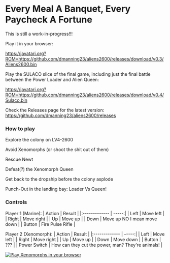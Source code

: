 # Every Meal A Banquet, Every Paycheck A Fortune

This is still a work-in-progress!!!

Play it in your browser:

https://javatari.org?ROM=https://github.com/dmanning23/aliens2600/releases/download/v0.3/Aliens2600.bin

Play the SULACO slice of the final game, including just the final battle between the Power Loader and Alien Queen:

https://javatari.org?ROM=https://github.com/dmanning23/aliens2600/releases/download/v0.4/Sulaco.bin

Check the Releases page for the latest version:
https://github.com/dmanning23/aliens2600/releases

### How to play

Explore the colony on LV4-2600

Avoid Xenomorphs (or shoot the shit out of them)

Rescue Newt

Defeat(?) the Xenomorph Queen

Get back to the dropship before the colony asplode

Punch-Out in the landing bay: Loader Vs Queen!


### Controls

Player 1 (Marine):
| Action        | Result  |
|:------------- | -----:|
| Left      | Move left |
| Right      | Move right |
| Up      | Move up |
| Down      | Move up NO I mean move down |
| Button | Fire Pulse Rifle |

Player 2 (Xenomorph):
| Action        | Result  |
|:------------- | -----:|
| Left      | Move left |
| Right      | Move right |
| Up      | Move up |
| Down      | Move down |
| Button | ??? |
| Power Switch | How can they cut the power, man? They're animals! |

[![Play Xenomorphs in your browser](assets/images/Screenshot.png)](https://javatari.org?ROM=https://github.com/dmanning23/aliens2600/releases/download/v0.3/Aliens2600.bin)
